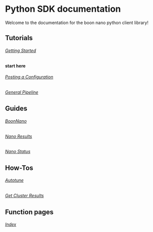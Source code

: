 # Python SDK documentation
Welcome to the documentation for the boon nano python client library!

## Tutorials

###### [Getting Started](./Tutorials/Tutorial_Getting_Started.md)
__start here__
###### [Posting a Configuration](./Tutorials/Tutorial_Posting_a_Configuration.md)
###### [General Pipeline](./Tutorials/Tutorial_The_General_Pipeline.md)

## Guides

###### [BoonNano](./Guides/Guide_BoonNano.md)
###### [Nano Results](./Guides/Guide_Nano_Results.md)
###### [Nano Status](./Guides/Guide_Nano_Status.md)

## How-Tos

###### [Autotune](./How-Tos/How_To_Autotune_Data.md)
###### [Get Cluster Results](./How-Tos/How_To_Generate_Cluster_Results.md)

## Function pages

###### [Index](./Index.md)

